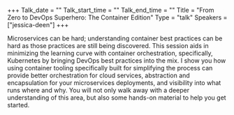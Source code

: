 +++
Talk_date = ""
Talk_start_time = ""
Talk_end_time = ""
Title = "From Zero to DevOps Superhero: The Container Edition"
Type = "talk"
Speakers = ["jessica-deen"]
+++

Microservices can be hard; understanding container best practices can be hard as those practices are still being discovered. This session aids in minimizing the learning curve with container orchestration, specifically, Kubernetes by bringing DevOps best practices into the mix. I show you how using container tooling specifically built for simplifying the process can provide better orchestration for cloud services, abstraction and encapsulation for your microservices deployments, and visibility into what runs where and why. You will not only walk away with a deeper understanding of this area, but also some hands-on material to help you get started.